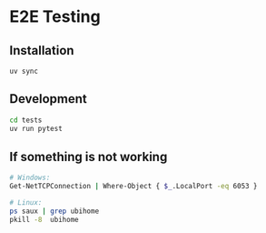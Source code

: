 # E2E Testing

## Installation

```
uv sync
```

## Development

```bash
cd tests
uv run pytest
```

## If something is not working

```bash
# Windows:
Get-NetTCPConnection | Where-Object { $_.LocalPort -eq 6053 }

# Linux:
ps saux | grep ubihome
pkill -8  ubihome
```

